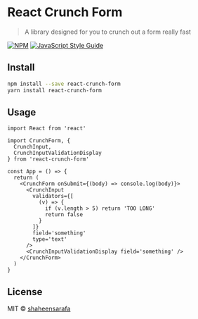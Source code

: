 # React Crunch Form

> A library designed for you to crunch out a form really fast

[![NPM](https://img.shields.io/npm/v/react-crunch-form.svg)](https://www.npmjs.com/package/react-crunch-form) [![JavaScript Style Guide](https://img.shields.io/badge/code_style-standard-brightgreen.svg)](https://standardjs.com)

## Install

```bash
npm install --save react-crunch-form
yarn install react-crunch-form
```

## Usage

```tsx
import React from 'react'

import CrunchForm, {
  CrunchInput,
  CrunchInputValidationDisplay
} from 'react-crunch-form'

const App = () => {
  return (
    <CrunchForm onSubmit={(body) => console.log(body)}>
      <CrunchInput
        validators={[
          (v) => {
            if (v.length > 5) return 'TOO LONG'
            return false
          }
        ]}
        field='something'
        type='text'
      />
      <CrunchInputValidationDisplay field='something' />
    </CrunchForm>
  )
}

```

## License

MIT © [shaheensarafa](https://github.com/shaheensarafa)
